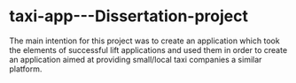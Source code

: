# taxi-app---Dissertation-project

The main intention for this project was to create an application which took the elements of successful lift applications and used them in 
order to create an application aimed at providing small/local taxi companies a similar platform.
